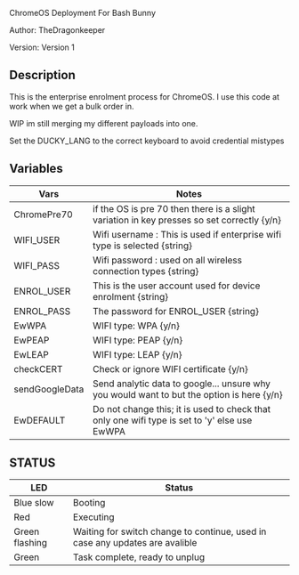 ChromeOS Deployment For Bash Bunny

Author: TheDragonkeeper

Version: Version 1

## Description

This is the enterprise enrolment process for ChromeOS.
I use this code at work when we get a bulk order in.

WIP im still merging my different payloads into one.

Set the DUCKY_LANG to the correct keyboard to avoid credential mistypes
## Variables
| Vars              | Notes                                                                        |
| ---------------- | ----------------------------------------------------------------------------- |
| ChromePre70        | if the OS is pre 70 then there is a slight variation in key presses so set correctly {y/n}|
| WIFI_USER    | Wifi username : This is used if enterprise wifi type is selected {string}|
| WIFI_PASS    | Wifi password : used on all wireless connection types {string}|
| ENROL_USER | This is the user account used for device enrolment {string}|
| ENROL_PASS | The password for ENROL_USER {string}|
| EwWPA | WIFI type: WPA {y/n}|
| EwPEAP | WIFI type: PEAP {y/n}|
| EwLEAP | WIFI type: LEAP {y/n}|
| checkCERT | Check or ignore WIFI certificate {y/n}|
| sendGoogleData | Send analytic data to google... unsure why you would want to but the option is here {y/n} |
| EwDEFAULT | Do not change this; it is used to check that only one wifi type is set to 'y' else use EwWPA |


## STATUS

| LED              | Status                                                                        |
| ---------------- | ----------------------------------------------------------------------------- |
| Blue slow        | Booting                                                                       |
| Red              | Executing                                                                     |
| Green flashing   | Waiting for switch change to continue, used in case any updates are avalible  |
| Green            | Task complete, ready to unplug                                                |
